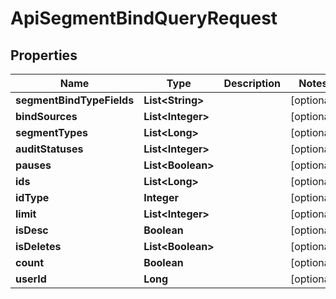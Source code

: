 

# ApiSegmentBindQueryRequest


## Properties

Name | Type | Description | Notes
------------ | ------------- | ------------- | -------------
**segmentBindTypeFields** | **List&lt;String&gt;** |  |  [optional]
**bindSources** | **List&lt;Integer&gt;** |  |  [optional]
**segmentTypes** | **List&lt;Long&gt;** |  |  [optional]
**auditStatuses** | **List&lt;Integer&gt;** |  |  [optional]
**pauses** | **List&lt;Boolean&gt;** |  |  [optional]
**ids** | **List&lt;Long&gt;** |  |  [optional]
**idType** | **Integer** |  |  [optional]
**limit** | **List&lt;Integer&gt;** |  |  [optional]
**isDesc** | **Boolean** |  |  [optional]
**isDeletes** | **List&lt;Boolean&gt;** |  |  [optional]
**count** | **Boolean** |  |  [optional]
**userId** | **Long** |  |  [optional]



